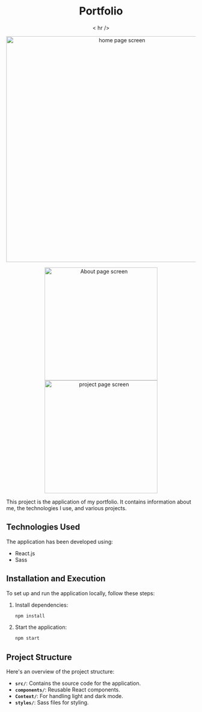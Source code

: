 <div align="center">
  <h1>Portfolio</h1>
  < hr />
</div>
<p align="center">
<img src="https://media.discordapp.net/attachments/1268608877755236446/1268615900227960912/portfolio1.PNG?ex=66ad1220&is=66abc0a0&hm=f0fb4a817320cda9a190e9570ce9506b75e9a97365fb1d3147f85cc3cb8024be&=&format=webp&quality=lossless&width=1415&height=676" alt="home page screen" style="width:600px; height:auto;">
</p>
<p align="center">
<img src="https://media.discordapp.net/attachments/1268608877755236446/1268615899376648192/porfolio2.PNG?ex=66ad1220&is=66abc0a0&hm=c6a5190eaea4e24b096ca7065767679d51781543ea6261749abffb3c9db9507d&=&format=webp&quality=lossless&width=1383&height=676" alt="About page screen" style="width:300px; height:auto;"> <img src="https://media.discordapp.net/attachments/1268608877755236446/1268615899791888525/porfolio3.PNG?ex=66ad1220&is=66abc0a0&hm=ad79f1f09373e142591e92ae90416ba9560adc33bc59b42bcf025b50f1fe4313&=&format=webp&quality=lossless&width=1391&height=676" alt="project page screen" style="width:300px; height:auto;"></p>


This project is the application of my portfolio. It contains information about me, the technologies I use, and various projects.

## Technologies Used

The application has been developed using:
- React.js
- Sass

## Installation and Execution

To set up and run the application locally, follow these steps:

1. Install dependencies:
    ```bash
    npm install
    ```
2. Start the application:
    ```bash
    npm start
    ```

## Project Structure

Here's an overview of the project structure:

  - **`src/`**: Contains the source code for the application.
  - **`components/`**: Reusable React components.
  - **`Context/`**: For handling light and dark mode.
  - **`styles/`**: Sass files for styling.
